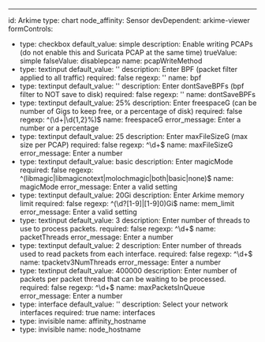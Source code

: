 ---
id: Arkime
type: chart
node_affinity: Sensor
devDependent: arkime-viewer
formControls:
- type: checkbox
  default_value: simple
  description: Enable writing PCAPs (do not enable this and Suricata PCAP at the same time)
  trueValue: simple
  falseValue: disablepcap
  name: pcapWriteMethod
- type: textinput
  default_value: ''
  description: Enter BPF (packet filter applied to all traffic)
  required: false
  regexp: ''
  name: bpf
- type: textinput
  default_value: ''
  description: Enter dontSaveBPFs (bpf filter to NOT save to disk)
  required: false
  regexp: ''
  name: dontSaveBPFs
- type: textinput
  default_value: 25%
  description: Enter freespaceG (can be number of Gigs to keep free, or a percentage of disk)
  required: false
  regexp: ^(\d+|\d{1,2}%)$
  name: freespaceG
  error_message: Enter a number or a percentage
- type: textinput
  default_value: 25
  description: Enter maxFileSizeG (max size per PCAP)
  required: false
  regexp: ^\d+$
  name: maxFileSizeG
  error_message: Enter a number
- type: textinput
  default_value: basic
  description: Enter magicMode
  required: false
  regexp: ^(libmagic|libmagicnotext|molochmagic|both|basic|none)$
  name: magicMode
  error_message: Enter a valid setting
- type: textinput
  default_value: 20Gi
  description: Enter Arkime memory limit
  required: false
  regexp: ^(\d?[1-9]|[1-9]0)Gi$
  name: mem_limit
  error_message: Enter a valid setting
- type: textinput
  default_value: 3
  description: Enter number of threads to use to process packets.
  required: false
  regexp: ^\d+$
  name: packetThreads
  error_message: Enter a number
- type: textinput
  default_value: 2
  description: Enter number of threads used to read packets from each interface.
  required: false
  regexp: ^\d+$
  name: tpacketv3NumThreads
  error_message: Enter a number
- type: textinput
  default_value: 400000
  description: Enter number of packets per packet thread that can be waiting to be processed.
  required: false
  regexp: ^\d+$
  name: maxPacketsInQueue
  error_message: Enter a number
- type: interface
  default_value: ''
  description: Select your network interfaces
  required: true
  name: interfaces
- type: invisible
  name: affinity_hostname
- type: invisible
  name: node_hostname

